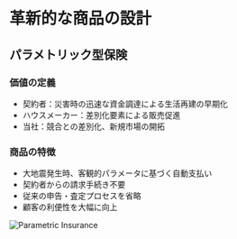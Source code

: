 # 革新的な商品の設計

## パラメトリック型保険

### 価値の定義
- 契約者：災害時の迅速な資金調達による生活再建の早期化
- ハウスメーカー：差別化要素による販売促進
- 当社：競合との差別化、新規市場の開拓

### 商品の特徴
- 大地震発生時、客観的パラメータに基づく自動支払い
- 契約者からの請求手続き不要
- 従来の申告・査定プロセスを省略
- 顧客の利便性を大幅に向上

![Parametric Insurance](https://via.placeholder.com/500x250/EAEAEA/333333?text=パラメトリック型保険の仕組み図)
